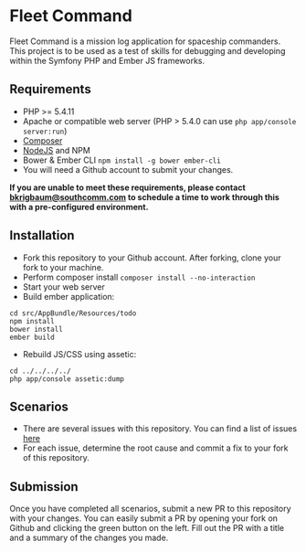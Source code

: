 Fleet Command
==========

Fleet Command is a mission log application for spaceship commanders. This project is to be used as a test of skills for debugging and developing within the Symfony PHP and Ember JS frameworks.

## Requirements

- PHP >= 5.4.11
- Apache or compatible web server (PHP > 5.4.0 can use `php app/console server:run`)
- [Composer](https://getcomposer.org/download/)
- [NodeJS](https://nodejs.org/en/download/) and NPM
- Bower & Ember CLI `npm install -g bower ember-cli`
- You will need a Github account to submit your changes.

**If you are unable to meet these requirements, please contact bkrigbaum@southcomm.com to schedule a time to work through this with a pre-configured environment.**

## Installation

- Fork this repository to your Github account. After forking, clone your fork to your machine.
- Perform composer install `composer install --no-interaction`
- Start your web server
- Build ember application:
```
cd src/AppBundle/Resources/todo
npm install
bower install
ember build
```
- Rebuild JS/CSS using assetic:
```
cd ../../../../
php app/console assetic:dump
```
  
## Scenarios
- There are several issues with this repository. You can find a list of issues [here](https://github.com/cygnusb2b/fleet-command/issues)
- For each issue, determine the root cause and commit a fix to your fork of this repository.

## Submission
Once you have completed all scenarios, submit a new PR to this repository with your changes. You can easily submit a PR by opening your fork on Github and clicking the green button on the left. Fill out the PR with a title and a summary of the changes you made.
